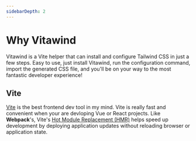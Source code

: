 ```yaml
---
sidebarDepth: 2
---
```


<Vitawind />

# Why Vitawind

Vitawind is a Vite helper that can install and configure Tailwind CSS in just a few steps. Easy to use, just install Vitawind, run the configuration command, import the generated CSS file, and you'll be on your way to the most fantastic developer experience!

## Vite

[Vite](https://vitejs.dev/) is the best frontend dev tool in my mind. Vite is really fast and convenient when your are devloping Vue or React projects. Like **Webpack**'s, Vite's [Hot Module Replacement (HMR)](https://vitejs.dev/guide/features.html#hot-module-replacement) helps speed up development by deploying application updates without reloading browser or application state.

